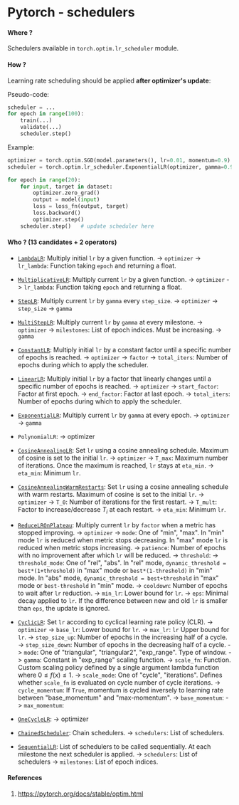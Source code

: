 # Pytorch - schedulers

#### Where ?
Schedulers available in `torch.optim.lr_scheduler` module.

#### How ?
Learning rate scheduling should be applied **after optimizer's update**:

Pseudo-code:
```python
scheduler = ...
for epoch in range(100):
	train(...)
	validate(...)
	scheduler.step()
```

Example:
```python
optimizer = torch.optim.SGD(model.parameters(), lr=0.01, momentum=0.9)
scheduler = torch.optim.lr_scheduler.ExponentialLR(optimizer, gamma=0.9) # scheduler always takes as input at least the optimizer

for epoch in range(20):
	for input, target in dataset:
		optimizer.zero_grad()
		output = model(input)
		loss = loss_fn(output, target)
		loss.backward()
		optimizer.step()
	scheduler.step()   # update scheduler here
```

#### Who ? (13 candidates + 2 operators)
- [`LambdaLR`](https://pytorch.org/docs/stable/generated/torch.optim.lr_scheduler.LambdaLR.html#torch.optim.lr_scheduler.LambdaLR): Multiply initial `lr` by a given function.
	-> `optimizer`
	-> `lr_lambda`: Function taking `epoch` and returning a float.
	
- [`MultiplicativeLR`](https://pytorch.org/docs/stable/generated/torch.optim.lr_scheduler.MultiplicativeLR.html#torch.optim.lr_scheduler.MultiplicativeLR): Multiply current `lr` by a given function.
	-> `optimizer`
	-> `lr_lambda`: Function taking `epoch` and returning a float.
	
- [`StepLR`](https://pytorch.org/docs/stable/generated/torch.optim.lr_scheduler.StepLR.html#torch.optim.lr_scheduler.StepLR): Multiply current `lr` by `gamma` every `step_size`.
	-> `optimizer`
	-> `step_size`
	-> `gamma`
	
- [`MultiStepLR`](https://pytorch.org/docs/stable/generated/torch.optim.lr_scheduler.MultiStepLR.html#torch.optim.lr_scheduler.MultiStepLR): Multiply current `lr` by `gamma` at every milestone.
	-> `optimizer`
	-> `milestones`: List of epoch indices. Must be increasing.
	-> `gamma`

- [`ConstantLR`](https://pytorch.org/docs/stable/generated/torch.optim.lr_scheduler.ConstantLR.html#torch.optim.lr_scheduler.ConstantLR): Multiply initial `lr` by a constant factor until a specific number of epochs is reached.
	-> `optimizer`
	-> `factor`
	-> `total_iters`: Number of epochs during which to apply the scheduler.
	
- [`LinearLR`](https://pytorch.org/docs/stable/generated/torch.optim.lr_scheduler.LinearLR.html#torch.optim.lr_scheduler.LinearLR): Multiply initial `lr` by a factor that linearly changes until a specific number of epochs is reached.
	-> `optimizer`
	-> `start_factor`: Factor at first epoch.
	-> `end_factor`: Factor at last epoch.
	-> `total_iters`: Number of epochs during which to apply the scheduler.
	
- [`ExponentialLR`](https://pytorch.org/docs/stable/generated/torch.optim.lr_scheduler.ExponentialLR.html#torch.optim.lr_scheduler.ExponentialLR): Multiply current `lr` by `gamma` at every epoch.
	-> `optimizer`
	-> `gamma`
	
- `PolynomialLR`:
	-> optimizer 
	
- [`CosineAnnealingLR`](https://pytorch.org/docs/stable/generated/torch.optim.lr_scheduler.CosineAnnealingLR.html#torch.optim.lr_scheduler.CosineAnnealingLR): Set `lr` using a cosine annealing schedule. Maximum of cosine is set to the initial `lr`.
	-> `optimizer`
	-> `T_max`: Maximum number of iterations. Once the maximum is reached, `lr` stays at `eta_min`. 
	-> `eta_min`: Minimum `lr`.
	
- [`CosineAnnealingWarmRestarts`](https://pytorch.org/docs/stable/generated/torch.optim.lr_scheduler.CosineAnnealingWarmRestarts.html#torch.optim.lr_scheduler.CosineAnnealingWarmRestarts): Set `lr` using a cosine annealing schedule with warm restarts. Maximum of cosine is set to the initial `lr`.
	-> `optimizer`
	-> `T_0`: Number of iterations for the first restart.
	-> `T_mult`: Factor to increase/decrease $T_i$ at each restart.
	-> `eta_min`: Minimum `lr`.
	
- [`ReduceLROnPlateau`](https://pytorch.org/docs/stable/generated/torch.optim.lr_scheduler.ReduceLROnPlateau.html#torch.optim.lr_scheduler.ReduceLROnPlateau): Multiply current `lr` by `factor` when a metric has stopped improving.
	-> `optimizer`
	-> `mode`: One of "min", "max". In "min" mode `lr` is reduced when metric stops decreasing. In "max" mode `lr` is reduced when metric stops increasing.
	-> `patience`: Number of epochs with no improvement after which `lr` will be reduced.
	-> `threshold`: 
	-> `threshold_mode`: One of "rel", "abs". In "rel" mode, `dynamic_threshold = best*(1+threshold)` in "max" mode or `best*(1-threshold)` in "min" mode. In "abs" mode, `dynamic_threshold = best+threshold` in "max" mode or `best-threshold` in "min" mode.
	-> `cooldown`: Number of epochs to wait after `lr` reduction.
	-> `min_lr`: Lower bound for `lr`.
	-> `eps`: Minimal decay applied to `lr`. If the difference between new and old `lr` is smaller than `eps`, the update is ignored.
	
- [`CyclicLR`](https://pytorch.org/docs/stable/generated/torch.optim.lr_scheduler.CyclicLR.html#torch.optim.lr_scheduler.CyclicLR): Set `lr` according to cyclical learning rate policy (CLR).
	-> `optimizer`
	-> `base_lr`: Lower bound for `lr`.
	-> `max_lr`: `lr` Upper bound for `lr`.
	-> `step_size_up`: Number of epochs in the increasing half of a cycle.
	-> `step_size_down`: Number of epochs in the decreasing half of a cycle.
	-> `mode`: One of "triangular", "triangular2", "exp_range". Type of window.
	-> `gamma`: Constant in "exp_range" scaling function.
	-> `scale_fn`: Function. Custom scaling policy defined by a single argument lambda function where $0 \le f(x) \le 1$.
	-> `scale_mode`: One of "cycle", "iterations". Defines whether `scale_fn` is evaluated on cycle number of cycle iterations. 
	-> `cycle_momentum`: If `True`, momentum is cycled inversely to learning rate between "base_momentum" and "max-momentum".
	-> `base_momentum`: 
	-> `max_momentum`:

- [`OneCycleLR`](https://pytorch.org/docs/stable/generated/torch.optim.lr_scheduler.OneCycleLR.html#torch.optim.lr_scheduler.OneCycleLR):
	-> optimizer
	
- [`ChainedScheduler`](https://pytorch.org/docs/stable/generated/torch.optim.lr_scheduler.ChainedScheduler.html#torch.optim.lr_scheduler.ChainedScheduler): Chain schedulers.
	-> `schedulers`: List of schedulers.
	
- [`SequentialLR`](https://pytorch.org/docs/stable/generated/torch.optim.lr_scheduler.SequentialLR.html#torch.optim.lr_scheduler.SequentialLR): List of schedulers to be called sequentially. At each milestone the next scheduler is applied.
	-> `schedulers`: List of schedulers
	-> `milestones`: List of epoch indices.


#### References
1. https://pytorch.org/docs/stable/optim.html

